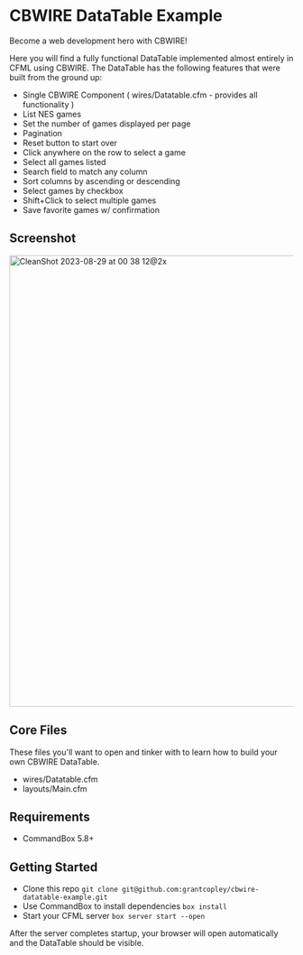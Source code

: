 # CBWIRE DataTable Example

Become a web development hero with CBWIRE!

Here you will find a fully functional DataTable implemented almost entirely in CFML using CBWIRE. The DataTable has the following features that were built from the ground up:

* Single CBWIRE Component ( wires/Datatable.cfm - provides all functionality )
* List NES games
* Set the number of games displayed per page
* Pagination
* Reset button to start over
* Click anywhere on the row to select a game
* Select all games listed
* Search field to match any column
* Sort columns by ascending or descending
* Select games by checkbox
* Shift+Click to select multiple games
* Save favorite games w/ confirmation

## Screenshot
<img width="800" alt="CleanShot 2023-08-29 at 00 38 12@2x" src="https://github.com/grantcopley/cbwire-datatable-example/assets/1197835/045181ca-0c87-4980-9879-d4e8b56aa452">

## Core Files

These files you'll want to open and tinker with to learn how to build your own CBWIRE DataTable.

* wires/Datatable.cfm
* layouts/Main.cfm

## Requirements

* CommandBox 5.8+

## Getting Started

* Clone this repo `git clone git@github.com:grantcopley/cbwire-datatable-example.git`
* Use CommandBox to install dependencies `box install`
* Start your CFML server `box server start --open`

After the server completes startup, your browser will open automatically and the DataTable should be visible.
